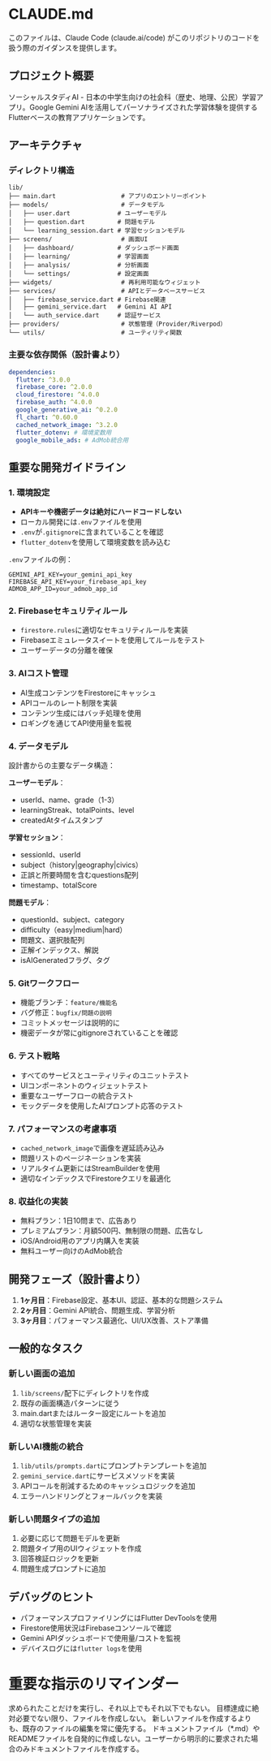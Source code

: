 # CLAUDE.md

このファイルは、Claude Code (claude.ai/code) がこのリポジトリのコードを扱う際のガイダンスを提供します。

## プロジェクト概要

ソーシャルスタディAI - 日本の中学生向けの社会科（歴史、地理、公民）学習アプリ。Google Gemini AIを活用してパーソナライズされた学習体験を提供するFlutterベースの教育アプリケーションです。

## アーキテクチャ

### ディレクトリ構造
```
lib/
├── main.dart                  # アプリのエントリーポイント
├── models/                    # データモデル
│   ├── user.dart             # ユーザーモデル
│   ├── question.dart         # 問題モデル
│   └── learning_session.dart # 学習セッションモデル
├── screens/                   # 画面UI
│   ├── dashboard/            # ダッシュボード画面
│   ├── learning/             # 学習画面
│   ├── analysis/             # 分析画面
│   └── settings/             # 設定画面
├── widgets/                   # 再利用可能なウィジェット
├── services/                  # APIとデータベースサービス
│   ├── firebase_service.dart # Firebase関連
│   ├── gemini_service.dart   # Gemini AI API
│   └── auth_service.dart     # 認証サービス
├── providers/                 # 状態管理（Provider/Riverpod）
└── utils/                     # ユーティリティ関数
```

### 主要な依存関係（設計書より）
```yaml
dependencies:
  flutter: ^3.0.0
  firebase_core: ^2.0.0
  cloud_firestore: ^4.0.0
  firebase_auth: ^4.0.0
  google_generative_ai: ^0.2.0
  fl_chart: ^0.60.0
  cached_network_image: ^3.2.0
  flutter_dotenv: # 環境変数用
  google_mobile_ads: # AdMob統合用
```

## 重要な開発ガイドライン

### 1. 環境設定
- **APIキーや機密データは絶対にハードコードしない**
- ローカル開発には`.env`ファイルを使用
- `.env`が`.gitignore`に含まれていることを確認
- `flutter_dotenv`を使用して環境変数を読み込む

`.env`ファイルの例：
```
GEMINI_API_KEY=your_gemini_api_key
FIREBASE_API_KEY=your_firebase_api_key
ADMOB_APP_ID=your_admob_app_id
```

### 2. Firebaseセキュリティルール
- `firestore.rules`に適切なセキュリティルールを実装
- Firebaseエミュレータスイートを使用してルールをテスト
- ユーザーデータの分離を確保

### 3. AIコスト管理
- AI生成コンテンツをFirestoreにキャッシュ
- APIコールのレート制限を実装
- コンテンツ生成にはバッチ処理を使用
- ロギングを通じてAPI使用量を監視

### 4. データモデル

設計書からの主要なデータ構造：

**ユーザーモデル**：
- userId、name、grade（1-3）
- learningStreak、totalPoints、level
- createdAtタイムスタンプ

**学習セッション**：
- sessionId、userId
- subject（history|geography|civics）
- 正誤と所要時間を含むquestions配列
- timestamp、totalScore

**問題モデル**：
- questionId、subject、category
- difficulty（easy|medium|hard）
- 問題文、選択肢配列
- 正解インデックス、解説
- isAIGeneratedフラグ、タグ

### 5. Gitワークフロー
- 機能ブランチ：`feature/機能名`
- バグ修正：`bugfix/問題の説明`
- コミットメッセージは説明的に
- 機密データが常にgitignoreされていることを確認

### 6. テスト戦略
- すべてのサービスとユーティリティのユニットテスト
- UIコンポーネントのウィジェットテスト
- 重要なユーザーフローの統合テスト
- モックデータを使用したAIプロンプト応答のテスト

### 7. パフォーマンスの考慮事項
- `cached_network_image`で画像を遅延読み込み
- 問題リストのページネーションを実装
- リアルタイム更新にはStreamBuilderを使用
- 適切なインデックスでFirestoreクエリを最適化

### 8. 収益化の実装
- 無料プラン：1日10問まで、広告あり
- プレミアムプラン：月額500円、無制限の問題、広告なし
- iOS/Android用のアプリ内購入を実装
- 無料ユーザー向けのAdMob統合

## 開発フェーズ（設計書より）

1. **1ヶ月目**：Firebase設定、基本UI、認証、基本的な問題システム
2. **2ヶ月目**：Gemini API統合、問題生成、学習分析
3. **3ヶ月目**：パフォーマンス最適化、UI/UX改善、ストア準備

## 一般的なタスク

### 新しい画面の追加
1. `lib/screens/`配下にディレクトリを作成
2. 既存の画面構造パターンに従う
3. main.dartまたはルーター設定にルートを追加
4. 適切な状態管理を実装

### 新しいAI機能の統合
1. `lib/utils/prompts.dart`にプロンプトテンプレートを追加
2. `gemini_service.dart`にサービスメソッドを実装
3. APIコールを削減するためのキャッシュロジックを追加
4. エラーハンドリングとフォールバックを実装

### 新しい問題タイプの追加
1. 必要に応じて問題モデルを更新
2. 問題タイプ用のUIウィジェットを作成
3. 回答検証ロジックを更新
4. 問題生成プロンプトに追加

## デバッグのヒント

- パフォーマンスプロファイリングにはFlutter DevToolsを使用
- Firestore使用状況はFirebaseコンソールで確認
- Gemini APIダッシュボードで使用量/コストを監視
- デバイスログには`flutter logs`を使用

# 重要な指示のリマインダー
求められたことだけを実行し、それ以上でもそれ以下でもない。
目標達成に絶対必要でない限り、ファイルを作成しない。
新しいファイルを作成するよりも、既存のファイルの編集を常に優先する。
ドキュメントファイル（*.md）やREADMEファイルを自発的に作成しない。ユーザーから明示的に要求された場合のみドキュメントファイルを作成する。